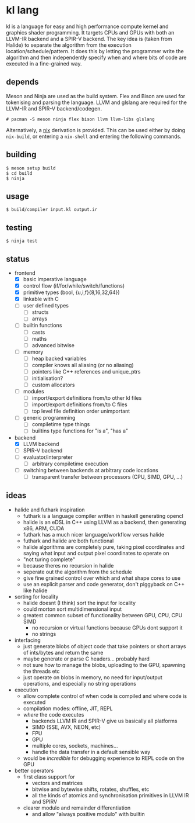 # kl lang
kl is a language for easy and high performance compute kernel and graphics shader programming. It targets CPUs and GPUs with both an LLVM-IR backend and a SPIR-V backend. The key idea is (taken from Halide) to separate the algorithm from the execution location/schedule/pattern. It does this by letting the programmer write the algorithm and then independently specify when and where bits of code are executed in a fine-grained way.

## depends
Meson and Ninja are used as the build system. Flex and Bison are used for tokenising and parsing the language. LLVM and glslang are required for the LLVM-IR and SPIR-V backend/codegen.

```# pacman -S meson ninja flex bison llvm llvm-libs glslang```

Alternatively, a [nix](https://nixos.org/nix/) derivation is provided. This can be used either by doing `nix-build`, or entering a `nix-shell` and entering the following commands.

## building
```
$ meson setup build
$ cd build
$ ninja
```

## usage
```
$ build/compiler input.kl output.ir
```

## testing
```
$ ninja test
```

## status
- frontend
  - [x] basic imperative language
  - [x] control flow (if/for/while/switch/functions)
  - [x] primitive types (bool, {u,i,f}{8,16,32,64})
  - [x] linkable with C
  - [ ] user defined types
    - [ ] structs
    - [ ] arrays
  - [ ] builtin functions
    - [ ] casts
    - [ ] maths
    - [ ] advanced bitwise
  - [ ] memory
    - [ ] heap backed variables
    - [ ] compiler knows all aliasing (or no aliasing)
    - [ ] pointers like C++ references and unique_ptrs
    - [ ] initialisation?
    - [ ] custom allocators
  - [ ] modules
    - [ ] import/export definitions from/to other kl files
    - [ ] import/export definitions from/to C files
    - [ ] top level file definition order unimportant
  - [ ] generic programming
    - [ ] compiletime type things
    - [ ] builtins type functions for "is a", "has a"
- backend
  - [x] LLVM backend
  - [ ] SPIR-V backend
  - [ ] evaluator/interpreter
    - [ ] arbitrary compiletime execution
  - [ ] switching between backends at arbitrary code locations
    - [ ] transparent transfer between processors (CPU, SIMD, GPU, ...)

## ideas
- halide and futhark inspiration
  - futhark is a language compiler written in haskell generating opencl
  - halide is an eDSL in C++ using LLVM as a backend, then generating x86, ARM, CUDA
  - futhark has a much nicer language/workflow versus halide
  - futhark and halide are both functional
  - halide algorithms are completely pure, taking pixel coordinates and saying what input and output pixel coordinates to operate on
  - "not turing complete"
  - because theres no recursion in halide
  - seperate out the algorithm from the schedule
  - give fine grained control over which and what shape cores to use
  - use an explicit parser and code generator, don't piggyback on C++ like halide
- sorting for locality 
  - halide doesnt (I think) sort the input for locality
  - could morton sort multidimensional input
  - greatest common subset of functionality between GPU, CPU, CPU SIMD
    - no recursion or virtual functions because GPUs dont support it
    - no strings
- interfacing
  - just generate blobs of object code that take pointers or short arrays of ints/bytes and return the same
  - maybe generate or parse C headers... probably hard
  - not sure how to manage the blobs, uploading to the GPU, spawning the threads etc
  - just operate on blobs in memory, no need for input/output operations, and especially no string operations
- execution
  - allow complete control of when code is compiled and where code is executed 
  - compilation modes: offline, JIT, REPL
  - _where_ the code executes
    - backends LLVM IR and SPIR-V give us basically all platforms
    - SIMD (SSE, AVX, NEON, etc)
    - FPU
    - GPU
    - multiple cores, sockets, machines...
    - handle the data transfer in a default sensible way
  - would be _incredible_ for debugging experience to REPL code on the GPU
- better operators
  - first class support for
    - vectors and matrices
    - bitwise and bytewise shifts, rotates, shuffles, etc
    - all the kinds of atomics and synchronisation primitives in LLVM IR and SPIRV
  - clearer modulo and remainder differentiation
    - and allow "always positive modulo" with builtin
